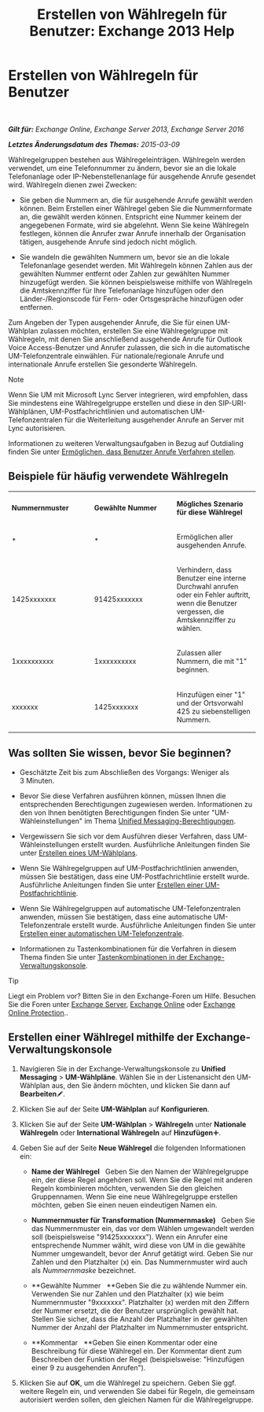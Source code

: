 ﻿---
title: 'Erstellen von Wählregeln für Benutzer: Exchange 2013 Help'
TOCTitle: Erstellen von Wählregeln für Benutzer
ms:assetid: c11e3d62-3eb1-4d7e-8741-9bede593e2df
ms:mtpsurl: https://technet.microsoft.com/de-de/library/JJ898502(v=EXCHG.150)
ms:contentKeyID: 51409339
ms.date: 04/24/2018
mtps_version: v=EXCHG.150
ms.translationtype: HT
---

# Erstellen von Wählregeln für Benutzer

 

_**Gilt für:** Exchange Online, Exchange Server 2013, Exchange Server 2016_

_**Letztes Änderungsdatum des Themas:** 2015-03-09_

Wählregelgruppen bestehen aus Wählregeleinträgen. Wählregeln werden verwendet, um eine Telefonnummer zu ändern, bevor sie an die lokale Telefonanlage oder IP-Nebenstellenanlage für ausgehende Anrufe gesendet wird. Wählregeln dienen zwei Zwecken:

  - Sie geben die Nummern an, die für ausgehende Anrufe gewählt werden können. Beim Erstellen einer Wählregel geben Sie die Nummernformate an, die gewählt werden können. Entspricht eine Nummer keinem der angegebenen Formate, wird sie abgelehnt. Wenn Sie keine Wählregeln festlegen, können die Anrufer zwar Anrufe innerhalb der Organisation tätigen, ausgehende Anrufe sind jedoch nicht möglich.

  - Sie wandeln die gewählten Nummern um, bevor sie an die lokale Telefonanlage gesendet werden. Mit Wählregeln können Zahlen aus der gewählten Nummer entfernt oder Zahlen zur gewählten Nummer hinzugefügt werden. Sie können beispielsweise mithilfe von Wählregeln die Amtskennziffer für Ihre Telefonanlage hinzufügen oder den Länder-/Regionscode für Fern- oder Ortsgespräche hinzufügen oder entfernen.

Zum Angeben der Typen ausgehender Anrufe, die Sie für einen UM-Wählplan zulassen möchten, erstellen Sie eine Wählregelgruppe mit Wählregeln, mit denen Sie anschließend ausgehende Anrufe für Outlook Voice Access-Benutzer und Anrufer zulassen, die sich in die automatische UM-Telefonzentrale einwählen. Für nationale/regionale Anrufe und internationale Anrufe erstellen Sie gesonderte Wählregeln.


> [!NOTE]
> Wenn Sie UM mit Microsoft Lync Server integrieren, wird empfohlen, dass Sie mindestens eine Wählregelgruppe erstellen und diese in den SIP-URI-Wählplänen, UM-Postfachrichtlinien und automatischen UM-Telefonzentralen für die Weiterleitung ausgehender Anrufe an Server mit Lync autorisieren.



Informationen zu weiteren Verwaltungsaufgaben in Bezug auf Outdialing finden Sie unter [Ermöglichen, dass Benutzer Anrufe Verfahren stellen](allowing-users-to-make-calls-procedures-exchange-2013-help.md).

## Beispiele für häufig verwendete Wählregeln


<table>
<colgroup>
<col style="width: 33%" />
<col style="width: 33%" />
<col style="width: 33%" />
</colgroup>
<tbody>
<tr class="odd">
<td><p><strong>Nummernmuster</strong></p></td>
<td><p><strong>Gewählte Nummer</strong></p></td>
<td><p><strong>Mögliches Szenario für diese Wählregel</strong></p></td>
</tr>
<tr class="even">
<td><p>*</p></td>
<td><p>*</p></td>
<td><p>Ermöglichen aller ausgehenden Anrufe.</p></td>
</tr>
<tr class="odd">
<td><p>1425xxxxxxx</p></td>
<td><p>91425xxxxxxx</p></td>
<td><p>Verhindern, dass Benutzer eine interne Durchwahl anrufen oder ein Fehler auftritt, wenn die Benutzer vergessen, die Amtskennziffer zu wählen.</p></td>
</tr>
<tr class="even">
<td><p>1xxxxxxxxxx</p></td>
<td><p>1xxxxxxxxxx</p></td>
<td><p>Zulassen aller Nummern, die mit &quot;1&quot; beginnen.</p></td>
</tr>
<tr class="odd">
<td><p>xxxxxxx</p></td>
<td><p>1425xxxxxxx</p></td>
<td><p>Hinzufügen einer &quot;1&quot; und der Ortsvorwahl 425 zu siebenstelligen Nummern.</p></td>
</tr>
</tbody>
</table>


## Was sollten Sie wissen, bevor Sie beginnen?

  - Geschätzte Zeit bis zum Abschließen des Vorgangs: Weniger als 3 Minuten.

  - Bevor Sie diese Verfahren ausführen können, müssen Ihnen die entsprechenden Berechtigungen zugewiesen werden. Informationen zu den von Ihnen benötigten Berechtigungen finden Sie unter "UM-Wähleinstellungen" im Thema [Unified Messaging-Berechtigungen](unified-messaging-permissions-exchange-2013-help.md).

  - Vergewissern Sie sich vor dem Ausführen dieser Verfahren, dass UM-Wähleinstellungen erstellt wurden. Ausführliche Anleitungen finden Sie unter [Erstellen eines UM-Wählplans](https://review.docs.microsoft.com/de-de/exchange/voice-mail-unified-messaging/connect-voice-mail-system/create-um-dial-plan).

  - Wenn Sie Wählregelgruppen auf UM-Postfachrichtlinien anwenden, müssen Sie bestätigen, dass eine UM-Postfachrichtlinie erstellt wurde. Ausführliche Anleitungen finden Sie unter [Erstellen einer UM-Postfachrichtlinie](https://review.docs.microsoft.com/de-de/exchange/voice-mail-unified-messaging/set-up-voice-mail/create-um-mailbox-policy).

  - Wenn Sie Wählregelgruppen auf automatische UM-Telefonzentralen anwenden, müssen Sie bestätigen, dass eine automatische UM-Telefonzentrale erstellt wurde. Ausführliche Anleitungen finden Sie unter [Erstellen einer automatischen UM-Telefonzentrale](https://review.docs.microsoft.com/de-de/exchange/voice-mail-unified-messaging/automatically-answer-and-route-calls/create-a-um-auto-attendant).

  - Informationen zu Tastenkombinationen für die Verfahren in diesem Thema finden Sie unter [Tastenkombinationen in der Exchange-Verwaltungskonsole](keyboard-shortcuts-in-the-exchange-admin-center-exchange-online-protection-help.md).


> [!TIP]
> Liegt ein Problem vor? Bitten Sie in den Exchange-Foren um Hilfe. Besuchen Sie die Foren unter <A href="https://go.microsoft.com/fwlink/p/?linkid=60612">Exchange Server</A>, <A href="https://go.microsoft.com/fwlink/p/?linkid=267542">Exchange Online</A> oder <A href="https://go.microsoft.com/fwlink/p/?linkid=285351">Exchange Online Protection</A>..



## Erstellen einer Wählregel mithilfe der Exchange-Verwaltungskonsole

1.  Navigieren Sie in der Exchange-Verwaltungskonsole zu **Unified Messaging** \> **UM-Wählpläne**. Wählen Sie in der Listenansicht den UM-Wählplan aus, den Sie ändern möchten, und klicken Sie dann auf **Bearbeiten**![Bearbeitungssymbol](images/Bb124582.6f53ccb2-1f13-4c02-bea0-30690e6ea71d(EXCHG.150).gif "Bearbeitungssymbol").

2.  Klicken Sie auf der Seite **UM-Wählplan** auf **Konfigurieren**.

3.  Klicken Sie auf der Seite **UM-Wählplan** \> **Wählregeln** unter **Nationale Wählregeln** oder **International Wählregeln** auf **Hinzufügen**![Hinzufügen (Symbol)](images/JJ218640.c1e75329-d6d7-4073-a27d-498590bbb558(EXCHG.150).gif "Hinzufügen (Symbol)").

4.  Geben Sie auf der Seite **Neue Wählregel** die folgenden Informationen ein:
    
      - **Name der Wählregel**   Geben Sie den Namen der Wählregelgruppe ein, der diese Regel angehören soll. Wenn Sie die Regel mit anderen Regeln kombinieren möchten, verwenden Sie den gleichen Gruppennamen. Wenn Sie eine neue Wählregelgruppe erstellen möchten, geben Sie einen neuen eindeutigen Namen ein.
    
      - **Nummernmuster für Transformation (Nummernmaske)**   Geben Sie das Nummernmuster ein, das vor dem Wählen umgewandelt werden soll (beispielsweise "91425xxxxxxx"). Wenn ein Anrufer eine entsprechende Nummer wählt, wird diese von UM in die gewählte Nummer umgewandelt, bevor der Anruf getätigt wird. Geben Sie nur Zahlen und den Platzhalter (x) ein. Das Nummernmuster wird auch als *Nummernmaske* bezeichnet.
    
      - **Gewählte Nummer   **Geben Sie die zu wählende Nummer ein. Verwenden Sie nur Zahlen und den Platzhalter (x) wie beim Nummernmuster "9xxxxxxx". Platzhalter (x) werden mit den Ziffern der Nummer ersetzt, die der Benutzer ursprünglich gewählt hat. Stellen Sie sicher, dass die Anzahl der Platzhalter in der gewählten Nummer der Anzahl der Platzhalter im Nummernmuster entspricht.
    
      - **Kommentar   **Geben Sie einen Kommentar oder eine Beschreibung für diese Wählregel ein. Der Kommentar dient zum Beschreiben der Funktion der Regel (beispielsweise: "Hinzufügen einer 9 zu ausgehenden Anrufen").

5.  Klicken Sie auf **OK**, um die Wählregel zu speichern. Geben Sie ggf. weitere Regeln ein, und verwenden Sie dabei für Regeln, die gemeinsam autorisiert werden sollen, den gleichen Namen für die Wählregelgruppe.

